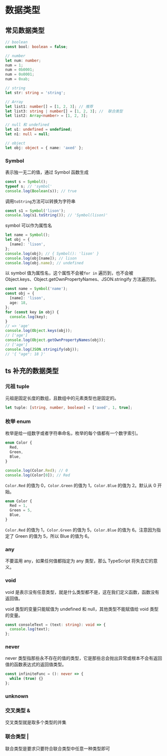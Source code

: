 # 数据类型

## 常见数据类型

```ts
// boolean
const bool: boolean = false;

// number
let num: number;
num = 1;
num = 0b0001;
num = 0o0001;
num = 0xab;

// string
let str: string = 'string';

// Array
let list1: number[] = [1, 2, 3]; // 推荐
let list3: string | number[] = [1, 2, 3]; //  联合类型
let list2: Array<number> = [1, 2, 3];

// null 和 undefined
let u1: undefined = undefined;
let n1: null = null;

// object
let obj: object = { name: 'axed' };
```

### Symbol

表示独一无二的值，通过 Symbol 函数生成

```js
const s = Symbol();
typeof s; // 'symbol'
console.log(Boolean(s)); // true
```

调用`toString`方法可以转换为字符串

```js
const s1 = Symbol('lison');
console.log(s1.toString()); // 'Symbol(lison)'
```

symbol 可以作为属性名

```js
let name = Symbol();
let obj = {
  [name]: 'lison',
};
console.log(obj); // { Symbol(): 'lison' }
console.log(obj[name]); // lison
console.log(obj.name); // undefined
```

以 symbol 值为属性名，这个属性不会被`for in` 遍历到，也不会被 Object.keys、Object.getOwnPropertyNames、JSON.stringify 方法遍历到。

```ts
const name = Symbol('name');
const obj = {
  [name]: 'lison',
  age: 18,
};
for (const key in obj) {
  console.log(key);
}
// => 'age'
console.log(Object.keys(obj));
// ['age']
console.log(Object.getOwnPropertyNames(obj));
// ['age']
console.log(JSON.stringify(obj));
// '{ "age": 18 }'
```

## ts 补充的数据类型

### 元祖 tuple

元祖是固定长度的数组，且数组中的元素类型也是固定的。

```ts
let tuple: [string, number, boolean] = ['axed', 1, true];
```

### 枚举 enum

枚举是给一组数字或者字符串命名，枚举的每个值都有一个数字索引。

```ts
enum Color {
  Red,
  Green,
  Blue,
}

console.log(Color.Red); // 0
console.log(Color[0]); // Red
```

`Color.Red` 的值为 0，`Color.Green` 的值为 1，`Color.Blue` 的值为 2。默认从 0 开始。

```ts
enum Color {
  Red = 1,
  Green = 5,
  Blue,
}
```

`Color.Red` 的值为 1，`Color.Green` 的值为 5，`Color.Blue` 的值为 6。注意因为指定了 Green 的值为 5，所以 Blue 的值为 6。

### any

不要滥用 any，如果任何值都指定为 any 类型，那么 TypeScript 将失去它的意义。

### void

void 是表示没有任意类型，就是什么类型都不是，这在我们定义函数，函数没有返回值。

void 类型的变量只能赋值为 undefined 和 null，其他类型不能赋值给 void 类型的变量。

```ts
const consoleText = (text: string): void => {
  console.log(text);
};
```

### never

never 类型指那些永不存在的值的类型，它是那些总会抛出异常或根本不会有返回值的函数表达式的返回值类型。

```ts
const infiniteFunc = (): never => {
  while (true) {}
};
```

### unknown

### 交叉类型 &

交叉类型就是取多个类型的并集

### 联合类型 |

联合类型是要求只要符合联合类型中任意一种类型即可
